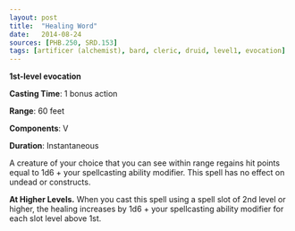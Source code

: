 ```yaml
---
layout: post
title:  "Healing Word"
date:   2014-08-24
sources: [PHB.250, SRD.153]
tags: [artificer (alchemist), bard, cleric, druid, level1, evocation]
---
```


**1st-level evocation**

**Casting Time**: 1 bonus action

**Range**: 60 feet

**Components**: V

**Duration**: Instantaneous

A creature of your choice that you can see within range regains hit points equal to 1d6 + your spellcasting ability modifier. This spell has no effect on undead or constructs.

**At Higher Levels.** When you cast this spell using a spell slot of 2nd level or higher, the healing increases by 1d6 + your spellcasting ability modifier for each slot level above 1st.
